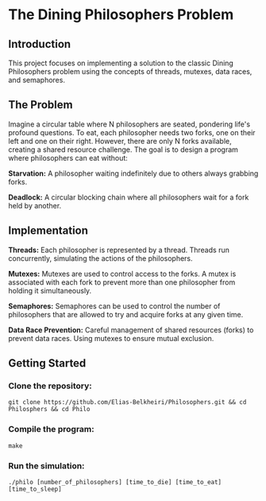 # The Dining Philosophers Problem

## Introduction

This project focuses on implementing a solution to the classic Dining Philosophers problem using the concepts of threads, mutexes, data races, and semaphores.

## The Problem

Imagine a circular table where N philosophers are seated, pondering life's profound questions. To eat, each philosopher needs two forks, one on their left and one on their right. However, there are only N forks available, creating a shared resource challenge. The goal is to design a program where philosophers can eat without:

**Starvation:** A philosopher waiting indefinitely due to others always grabbing forks.

**Deadlock:** A circular blocking chain where all philosophers wait for a fork held by another.

## Implementation

**Threads:** Each philosopher is represented by a thread. Threads run concurrently, simulating the actions of the philosophers.

**Mutexes:** Mutexes are used to control access to the forks. A mutex is associated with each fork to prevent more than one philosopher from holding it simultaneously.

**Semaphores:** Semaphores can be used to control the number of philosophers that are allowed to try and acquire forks at any given time.

**Data Race Prevention:** Careful management of shared resources (forks) to prevent data races. Using mutexes to ensure mutual exclusion.


## Getting Started

### Clone the repository:
```
git clone https://github.com/Elias-Belkheiri/Philosophers.git && cd Philosphers && cd Philo
```
### Compile the program:
```
make
```
### Run the simulation: 
```
./philo [number_of_philosophers] [time_to_die] [time_to_eat] [time_to_sleep]
```

